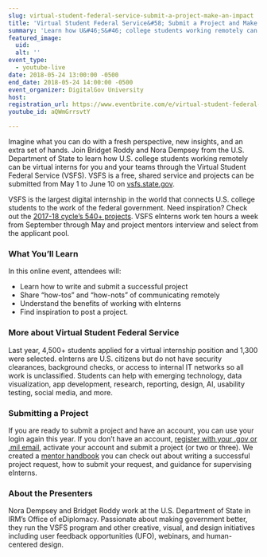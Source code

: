 ```yaml
---
slug: virtual-student-federal-service-submit-a-project-make-an-impact
title: 'Virtual Student Federal Service&#58; Submit a Project and Make an Impact'
summary: 'Learn how U&#46;S&#46; college students working remotely can be virtual interns for you and your federal government teams through the Virtual Student Federal Service&#46;'
featured_image: 
  uid: 
  alt: ''
event_type: 
  - youtube-live
date: 2018-05-24 13:00:00 -0500
end_date: 2018-05-24 14:00:00 -0500
event_organizer: DigitalGov University
host: 
registration_url: https://www.eventbrite.com/e/virtual-student-federal-service-vsfs-submit-a-project-and-make-an-impact-registration-46118530767
youtube_id: aQWmGrrsvtY

---
```


Imagine what you can do with a fresh perspective, new insights, and an extra set of hands. Join Bridget Roddy and Nora Dempsey from the U.S. Department of State to learn how U.S. college students working remotely can be virtual interns for you and your teams through the Virtual Student Federal Service (VSFS). VSFS is a free, shared service and projects can be submitted from May 1 to June 10 on [vsfs.state.gov](https://vsfs.state.gov/). 
 
VSFS is the largest digital internship in the world that connects U.S. college students to the work of the federal government. Need inspiration? Check out the [2017-18 cycle’s 540+ projects](http://vsfs.state.gov/projects). VSFS eInterns work ten hours a week from September through May and project mentors interview and select from the applicant pool.
 
### What You’ll Learn
 
In this online event, attendees will:

- Learn how to write and submit a successful project
- Share “how-tos” and “how-nots” of communicating remotely
- Understand the benefits of working with eInterns
- Find inspiration to post a project.
  
### More about Virtual Student Federal Service
 
Last year, 4,500+ students applied for a virtual internship position and 1,300 were selected. eInterns are U.S. citizens but do not have security clearances, background checks, or access to internal IT networks so all work is unclassified. Students can help with emerging technology, data visualization, app development, research, reporting, design, AI, usability testing, social media, and more.
 
### Submitting a Project
 
If you are ready to submit a project and have an account, you can use your login again this year. If you don’t have an account, [register with your .gov or .mil email](https://vsfs.state.gov/login), activate your account and submit a project (or two or three). We created a [mentor handbook](https://docs.google.com/document/d/1jXrcVTE6HRrK8LGhW49A7thSv-K2CuIdqLS1GaKvL9M/edit?usp=sharing) you can check out about writing a successful project request, how to submit your request, and guidance for supervising eInterns.  
 
### About the Presenters
 
Nora Dempsey and Bridget Roddy work at the U.S. Department of State in IRM’s Office of eDiplomacy. Passionate about making government better, they run the VSFS program and other creative, visual, and design initiatives including user feedback opportunities (UFO), webinars, and human-centered design.
